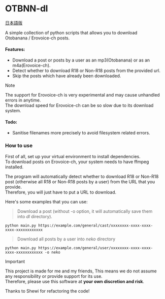 # OTBNN-dl

[日本語版](/README_ja.md)

A simple collection of python scripts that allows you to download Otobanana / Erovoice-ch posts.

#### Features:
- Download a post or posts by a user as an mp3(Otobanana) or as an m4a(Erovoice-ch).
- Detect whether to download R18 or Non-R18 posts from the provided url.
- Skip the posts which have already been downloaded.

> [!NOTE]
> The support for Erovoice-ch is very experimental and may cause unhandled errors in anytime.  
> The download speed for Erovoice-ch can be so slow due to its download system.

#### Todo:
- Sanitise filenames more precisely to avoid filesystem related errors.

### How to use
First of all, set up your virtual environment to install dependencies.  
To download posts on Erovoice-ch, your system needs to have ffmpeg installed.  

The program will automatically detect whether to download R18 or Non-R18 post (otherwise all R18 or Non-R18 posts by a user) from the URL that you provide.  
Therefore, you will just have to put a URL to download.

Here's some examples that you can use:

> Download a post (without -o option, it will automatically save them into *dl* directory).
```
python main.py https://example.com/general/cast/xxxxxxxx-xxxx-xxxx-xxxx-xxxxxxxxxxxx
```

> Download all posts by a user into *neko* directory
```
python main.py https://example.com/general/user/xxxxxxxx-xxxx-xxxx-xxxx-xxxxxxxxxxxx -o neko
```

> [!IMPORTANT]
> This project is made for me and my friends, This means we do not assume any responsibility or provide support for its use.  
> Therefore, please use this software at **your own discretion and risk**.

Thanks to Shewi for refactoring the code!
